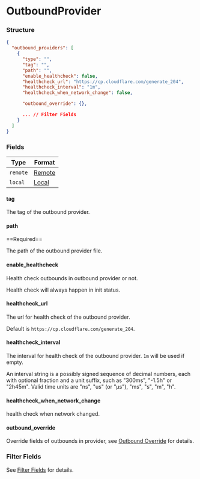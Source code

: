 # OutboundProvider

### Structure

```json
{
  "outbound_providers": [
    {
      "type": "",
      "tag": "",
      "path": "",
      "enable_healthcheck": false,
      "healthcheck_url": "https://cp.cloudflare.com/generate_204",
      "healthcheck_interval": "1m",
      "healthcheck_when_network_change": false,

      "outbound_override": {},

      ... // Filter Fields
    }
  ]
}
```

### Fields

| Type     | Format             |
|----------|--------------------|
| `remote` | [Remote](./remote) |
| `local`  | [Local](./local)   |

#### tag

The tag of the outbound provider.

#### path

==Required==

The path of the outbound provider file.

#### enable_healthcheck

Health check outbounds in outbound provider or not.

Health check will always happen in init status.

#### healthcheck_url

The url for health check of the outbound provider.

Default is `https://cp.cloudflare.com/generate_204`.

#### healthcheck_interval

The interval for health check of the outbound provider. `1m` will be used if empty.

An interval string is a possibly signed sequence of
decimal numbers, each with optional fraction and a unit suffix,
such as "300ms", "-1.5h" or "2h45m".
Valid time units are "ns", "us" (or "µs"), "ms", "s", "m", "h".

#### healthcheck_when_network_change

health check when network changed.

#### outbound_override

Override fields of outbounds in provider, see [Outbound Override](/configuration/provider/outbound_override/) for details.

### Filter Fields

See [Filter Fields](/configuration/shared/filter/) for details.
